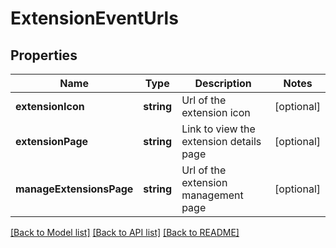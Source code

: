 # ExtensionEventUrls

## Properties
Name | Type | Description | Notes
------------ | ------------- | ------------- | -------------
**extensionIcon** | **string** | Url of the extension icon | [optional] 
**extensionPage** | **string** | Link to view the extension details page | [optional] 
**manageExtensionsPage** | **string** | Url of the extension management page | [optional] 

[[Back to Model list]](../README.md#documentation-for-models) [[Back to API list]](../README.md#documentation-for-api-endpoints) [[Back to README]](../README.md)


